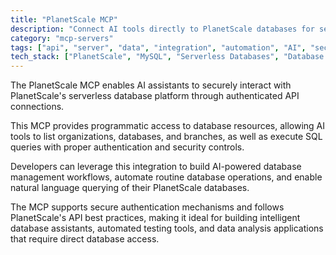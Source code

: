 ```yaml
---
title: "PlanetScale MCP"
description: "Connect AI tools directly to PlanetScale databases for secure SQL query execution and database management."
category: "mcp-servers"
tags: ["api", "server", "data", "integration", "automation", "AI", "security", "database management"]
tech_stack: ["PlanetScale", "MySQL", "Serverless Databases", "Database Management", "API"]
---
```


The PlanetScale MCP enables AI assistants to securely interact with PlanetScale's serverless database platform through authenticated API connections. 

This MCP provides programmatic access to database resources, allowing AI tools to list organizations, databases, and branches, as well as execute SQL queries with proper authentication and security controls.

Developers can leverage this integration to build AI-powered database management workflows, automate routine database operations, and enable natural language querying of their PlanetScale databases. 

The MCP supports secure authentication mechanisms and follows PlanetScale's API best practices, making it ideal for building intelligent database assistants, automated testing tools, and data analysis applications that require direct database access.
